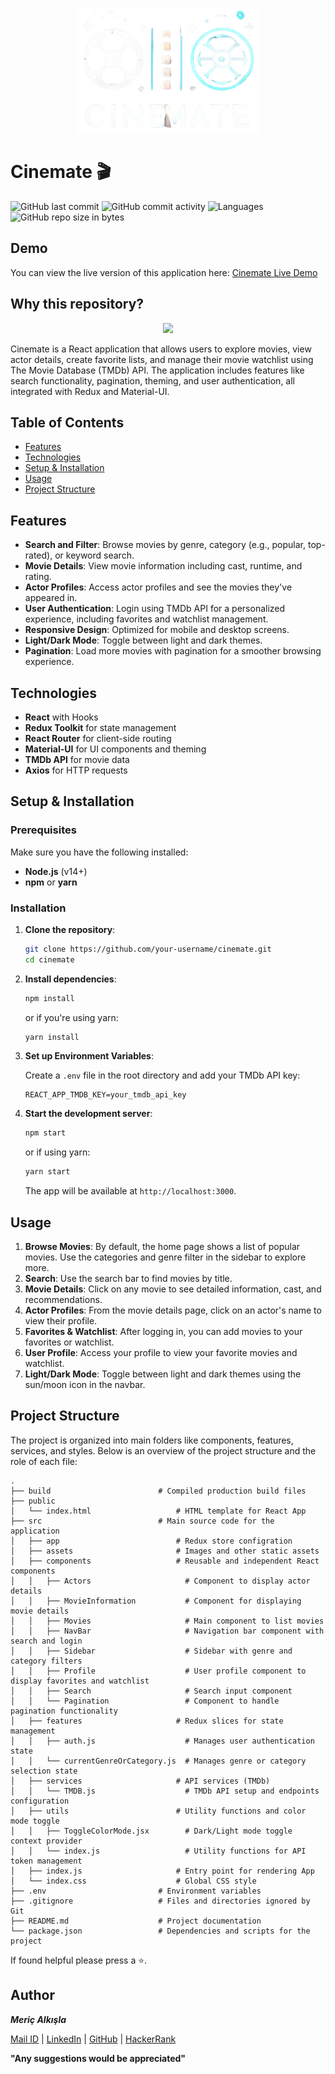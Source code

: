 <p align="center"><a href="https://cinemate-mericalkisla.netlify.app"><img src="public/darklogo.png" height="200"></a></p>

# Cinemate 🎬

![GitHub last commit](https://img.shields.io/github/last-commit/MAlkisla/CineMate-MovieApp) 
![GitHub commit activity](https://img.shields.io/github/commit-activity/m/MAlkisla/CineMate-MovieApp/main)
![Languages](https://img.shields.io/badge/languages-React-blue.svg)
![GitHub repo size in bytes](https://img.shields.io/github/repo-size/MAlkisla/CineMate-MovieApp)

## Demo

You can view the live version of this application here: [Cinemate Live Demo](https://cinemate-mericalkisla.netlify.app/)

## Why this repository?

<p align="center">
  <img src="https://avatars.githubusercontent.com/u/70147993?v=4">
</p>

Cinemate is a React application that allows users to explore movies, view actor details, create favorite lists, and manage their movie watchlist using The Movie Database (TMDb) API. The application includes features like search functionality, pagination, theming, and user authentication, all integrated with Redux and Material-UI.

## Table of Contents

- [Features](#features)
- [Technologies](#technologies)
- [Setup & Installation](#setup--installation)
- [Usage](#usage)
- [Project Structure](#project-structure)

## Features

- **Search and Filter**: Browse movies by genre, category (e.g., popular, top-rated), or keyword search.
- **Movie Details**: View movie information including cast, runtime, and rating.
- **Actor Profiles**: Access actor profiles and see the movies they've appeared in.
- **User Authentication**: Login using TMDb API for a personalized experience, including favorites and watchlist management.
- **Responsive Design**: Optimized for mobile and desktop screens.
- **Light/Dark Mode**: Toggle between light and dark themes.
- **Pagination**: Load more movies with pagination for a smoother browsing experience.

## Technologies

- **React** with Hooks
- **Redux Toolkit** for state management
- **React Router** for client-side routing
- **Material-UI** for UI components and theming
- **TMDb API** for movie data
- **Axios** for HTTP requests

## Setup & Installation

### Prerequisites

Make sure you have the following installed:

- **Node.js** (v14+)
- **npm** or **yarn**

### Installation

1. **Clone the repository**:
    ```bash
    git clone https://github.com/your-username/cinemate.git
    cd cinemate
    ```

2. **Install dependencies**:
    ```bash
    npm install
    ```
    or if you're using yarn:
    ```bash
    yarn install
    ```

3. **Set up Environment Variables**:

   Create a `.env` file in the root directory and add your TMDb API key:
    ```env
    REACT_APP_TMDB_KEY=your_tmdb_api_key
    ```

4. **Start the development server**:
    ```bash
    npm start
    ```
    or if using yarn:
    ```bash
    yarn start
    ```

   The app will be available at `http://localhost:3000`.

## Usage

1. **Browse Movies**: By default, the home page shows a list of popular movies. Use the categories and genre filter in the sidebar to explore more.
2. **Search**: Use the search bar to find movies by title.
3. **Movie Details**: Click on any movie to see detailed information, cast, and recommendations.
4. **Actor Profiles**: From the movie details page, click on an actor's name to view their profile.
5. **Favorites & Watchlist**: After logging in, you can add movies to your favorites or watchlist.
6. **User Profile**: Access your profile to view your favorite movies and watchlist.
7. **Light/Dark Mode**: Toggle between light and dark themes using the sun/moon icon in the navbar.

## Project Structure

The project is organized into main folders like components, features, services, and styles. Below is an overview of the project structure and the role of each file:


    .
    ├── build                        # Compiled production build files
    ├── public
    │   └── index.html                   # HTML template for React App
    ├── src                          # Main source code for the application 
    │   ├── app                          # Redux store configration
    │   ├── assets                       # Images and other static assets
    │   ├── components                   # Reusable and independent React components
    │   │   ├── Actors                     # Component to display actor details 
    │   │   ├── MovieInformation           # Component for displaying movie details 
    │   │   ├── Movies                     # Main component to list movies 
    │   │   ├── NavBar                     # Navigation bar component with search and login 
    │   │   ├── Sidebar                    # Sidebar with genre and category filters 
    │   │   ├── Profile                    # User profile component to display favorites and watchlist 
    │   │   ├── Search                     # Search input component 
    │   │   └── Pagination                 # Component to handle pagination functionality
    │   ├── features                     # Redux slices for state management
    │   │   ├── auth.js                    # Manages user authentication state 
    │   │   └── currentGenreOrCategory.js  # Manages genre or category selection state 
    │   ├── services                     # API services (TMDb)
    │   │   └── TMDB.js                    # TMDb API setup and endpoints configuration 
    │   ├── utils                        # Utility functions and color mode toggle
    │   │   ├── ToggleColorMode.jsx        # Dark/Light mode toggle context provider 
    │   │   └── index.js                   # Utility functions for API token management 
    │   ├── index.js                     # Entry point for rendering App
    │   └── index.css                    # Global CSS style
    ├── .env                         # Environment variables
    ├── .gitignore                   # Files and directories ignored by Git
    ├── README.md                    # Project documentation 
    └── package.json                 # Dependencies and scripts for the project


If found helpful please press a ⭐.

## Author
***Meriç Alkışla***

[Mail ID](mailto:mericalkisla@gmail.com?subject=[GitHub]) | [LinkedIn](https://www.linkedin.com/in/meric-alkisla/) | [GitHub](https://github.com/MAlkisla) | [HackerRank](https://www.hackerrank.com/mericalkisla)

**"Any suggestions would be appreciated"**
